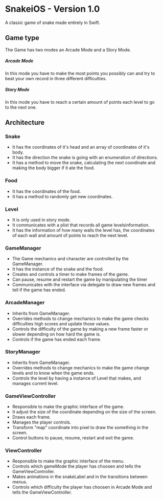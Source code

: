 # SnakeiOS - Version 1.0

A classic game of snake made entirely in Swift.

## Game type

The Game has two modes an Arcade Mode and a Story Mode.

##### Arcade Mode
In this mode you have to make the most points you possibly can and try to beat your own record in three different difficulties.

##### Story Mode
In this mode you have to reach a certain amount of points each level to go to the next one.

## Architecture

### Snake
- It has the coordinates of it's head and an array of coordinates of it's body.
- It has the direction the snake is going with an enumeration of directions.
- It has a method to move the snake, calculating the next coordinate and making the body bigger if it ate the food.

### Food
- It has the coordinates of the food.
- It has a method to randomly get new coordinates.

### Level
- It is only used in story mode.
- It communicates with a plist that records all game levelsinformation.
- It has the information of how many walls the level has, the coordinates of each wall and amount of points to reach the next level.

### GameManager

- The Game mechanics and character are controlled by the GameManager.
- It has the instance of the snake and the food.
- Creates and controls a timer to make frames of the game.
- Can pause, resume and restart the game by manipulating the timer
- Communicates with the interface via delegate to draw new frames and tell if the game has ended.

### ArcadeManager

- Inherits from GameManager.
- Overrides methods to change mechanics to make the game checks difficulties high scores and update those values.
- Controls the difficulty of the game by making a new frame faster or slower depending on how hard the game is.
- Controls if the game has ended each frame.

### StoryManager

- Inherits from GameManager.
- Overrides methods to change mechanics to make the game change levels and to know when the game ends.
- Controls the level by having a instance of Level that makes, and manages current level.

### GameViewController

- Responsible to make the graphic interface of the game.
- It adjust the size of the coordinate depending on the size of the screen.
- Draws each frame.
- Manages the player controls.
- Transform "map" coordinate into pixel to draw the something in the screen.
- Control buttons to pause, resume, restart and exit the game.

### ViewController

- Responsible to make the graphic interface of the menu.
- Controls which gameMode the player has choosen and tells the GameViewController.
- Makes animations in the snakeLabel and in the transitions between menus.
- Controls which difficulty the player has choosen in Arcade Mode and tells the GameViewController.

